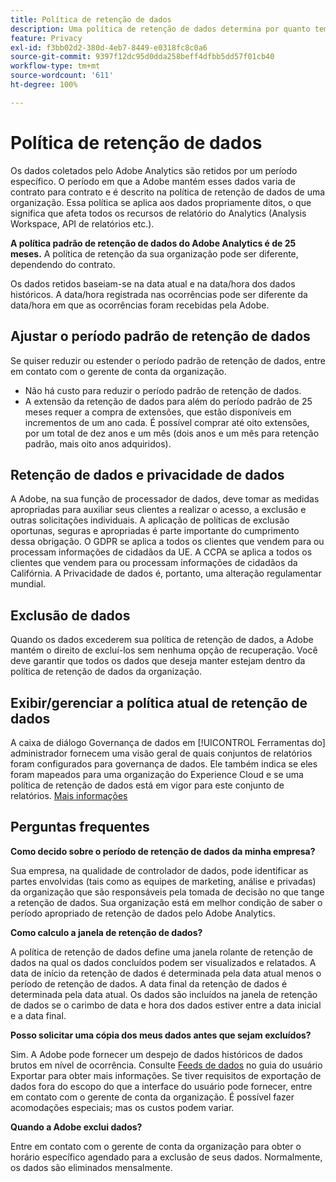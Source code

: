 ```yaml
---
title: Política de retenção de dados
description: Uma política de retenção de dados determina por quanto tempo a Adobe armazena os dados.
feature: Privacy
exl-id: f3bb02d2-380d-4eb7-8449-e0318fc8c0a6
source-git-commit: 9397f12dc95d0dda258beff4dfbb5dd57f01cb40
workflow-type: tm+mt
source-wordcount: '611'
ht-degree: 100%

---
```


# Política de retenção de dados

Os dados coletados pelo Adobe Analytics são retidos por um período específico. O período em que a Adobe mantém esses dados varia de contrato para contrato e é descrito na política de retenção de dados de uma organização. Essa política se aplica aos dados propriamente ditos, o que significa que afeta todos os recursos de relatório do Analytics (Analysis Workspace, API de relatórios etc.).

**A política padrão de retenção de dados do Adobe Analytics é de 25 meses.** A política de retenção da sua organização pode ser diferente, dependendo do contrato.

Os dados retidos baseiam-se na data atual e na data/hora dos dados históricos. A data/hora registrada nas ocorrências pode ser diferente da data/hora em que as ocorrências foram recebidas pela Adobe.

## Ajustar o período padrão de retenção de dados

Se quiser reduzir ou estender o período padrão de retenção de dados, entre em contato com o gerente de conta da organização.

* Não há custo para reduzir o período padrão de retenção de dados.
* A extensão da retenção de dados para além do período padrão de 25 meses requer a compra de extensões, que estão disponíveis em incrementos de um ano cada. É possível comprar até oito extensões, por um total de dez anos e um mês (dois anos e um mês para retenção padrão, mais oito anos adquiridos).

## Retenção de dados e privacidade de dados

A Adobe, na sua função de processador de dados, deve tomar as medidas apropriadas para auxiliar seus clientes a realizar o acesso, a exclusão e outras solicitações individuais. A aplicação de políticas de exclusão oportunas, seguras e apropriadas é parte importante do cumprimento dessa obrigação. O GDPR se aplica a todos os clientes que vendem para ou processam informações de cidadãos da UE. A CCPA se aplica a todos os clientes que vendem para ou processam informações de cidadãos da Califórnia. A Privacidade de dados é, portanto, uma alteração regulamentar mundial.

## Exclusão de dados

Quando os dados excederem sua política de retenção de dados, a Adobe mantém o direito de excluí-los sem nenhuma opção de recuperação. Você deve garantir que todos os dados que deseja manter estejam dentro da política de retenção de dados da organização.

## Exibir/gerenciar a política atual de retenção de dados

A caixa de diálogo Governança de dados em [!UICONTROL Ferramentas do] administrador fornecem uma visão geral de quais conjuntos de relatórios foram configurados para governança de dados. Ele também indica se eles foram mapeados para uma organização do Experience Cloud e se uma política de retenção de dados está em vigor para este conjunto de relatórios. [Mais informações](/help/admin/c-data-governance/an-gdpr-workflow.md)

## Perguntas frequentes

**Como decido sobre o período de retenção de dados da minha empresa?**

Sua empresa, na qualidade de controlador de dados, pode identificar as partes envolvidas (tais como as equipes de marketing, análise e privadas) da organização que são responsáveis pela tomada de decisão no que tange a retenção de dados. Sua organização está em melhor condição de saber o período apropriado de retenção de dados pelo Adobe Analytics.

**Como calculo a janela de retenção de dados?**

A política de retenção de dados define uma janela rolante de retenção de dados na qual os dados concluídos podem ser visualizados e relatados. A data de início da retenção de dados é determinada pela data atual menos o período de retenção de dados. A data final da retenção de dados é determinada pela data atual. Os dados são incluídos na janela de retenção de dados se o carimbo de data e hora dos dados estiver entre a data inicial e a data final.

**Posso solicitar uma cópia dos meus dados antes que sejam excluídos?**

Sim. A Adobe pode fornecer um despejo de dados históricos de dados brutos em nível de ocorrência. Consulte [Feeds de dados](/help/export/analytics-data-feed/data-feed-overview.md) no guia do usuário Exportar para obter mais informações. Se tiver requisitos de exportação de dados fora do escopo do que a interface do usuário pode fornecer, entre em contato com o gerente de conta da organização. É possível fazer acomodações especiais; mas os custos podem variar.

**Quando a Adobe exclui dados?**

Entre em contato com o gerente de conta da organização para obter o horário específico agendado para a exclusão de seus dados. Normalmente, os dados são eliminados mensalmente.

